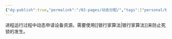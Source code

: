 ```yaml
---
{"dg-publish":true,"permalink":"/02-pages/动态分配/","tags":["personal/blog","os"]}
---
```


进程运行过程中动态申请设备资源。需要使用[[银行家算法\|银行家算法]]来防止死锁的发生。
